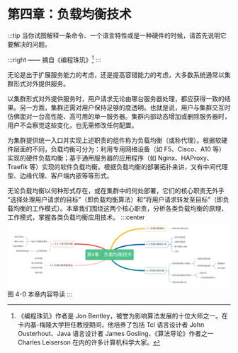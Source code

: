 # 第四章：负载均衡技术

:::tip <a/>
当你试图解释一条命令、一个语言特性或是一种硬件的时候，请首先说明它要解决的问题。

:::right 
—— 摘自《编程珠玑》[^1]
:::

无论是出于扩展服务能力的考虑，还是提高容错能力的考虑，大多数系统通常以集群形式对外提供服务。

以集群形式对外提供服务时，用户请求无论由哪台服务器处理，都应获得一致的结果。另一方面，集群还需对用户保持足够的度透明。也就是说，用户与集群交互时仿佛面对一台高性能、高可用的单一服务器。集群内部动态增加或删除服务器时，用户不会察觉这些变化，也无需修改任何配置。

为集群提供统一入口并实现上述职责的组件称为负载均衡（或称代理）。根据软硬件层面的不同，负载均衡可分为：利用专用网络设备（如 F5、Cisco、A10 等）实现的硬件负载均衡；基于通用服务器的应用程序（如 Nginx、HAProxy、Traefik 等）实现的软件负载均衡。根据负载均衡的部署拓扑来讲，又有中间代理型、边缘代理、客户端内嵌等等形式。

无论负载均衡以何种形式存在，或在集群中的何处部署，它们的核心职责无外乎 “选择处理用户请求的目标”（即负载均衡算法）和“将用户请求转发至目标”（即负载均衡的工作模式）。本章我们围绕这两个核心职责，分析各类负载均衡的原理、工作模式，掌握各类负载均衡应用技术。
:::center
  ![](../assets/balance-summary.png)<br/>
  图 4-0 本章内容导读
:::

[^1]:《编程珠玑》作者是 Jon Bentley，被誉为影响算法发展的十位大师之一。在卡内基-梅隆大学担任教授期间，他培养了包括 Tcl 语言设计者 John Ousterhout、Java 语言设计者 James Gosling、《算法导论》作者之一Charles Leiserson 在内的许多计算机科学大家。